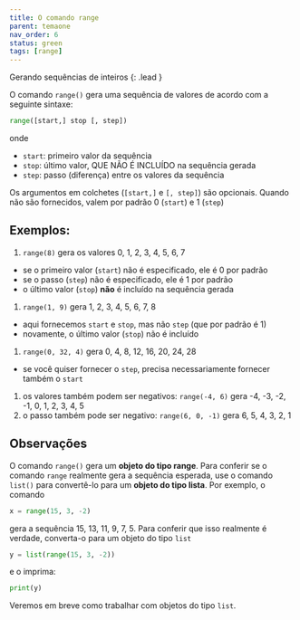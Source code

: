 ```yaml
---
title: O comando range
parent: temaone
nav_order: 6
status: green
tags: [range]
---
```


Gerando sequências de inteiros 
{: .lead }

O comando `range()` gera uma sequência de valores de acordo com a seguinte sintaxe:
```python
range([start,] stop [, step])
```
onde
- `start`: primeiro valor da sequência
- `stop`: último valor, QUE NÃO É INCLUÍDO na sequência gerada
- `step`: passo (diferença) entre os valores da sequência

Os argumentos em colchetes (`[start,]` e `[, step]`) são opcionais. Quando não são fornecidos, valem por padrão 0 (`start`) e 1 (`step`)

## Exemplos:

1. `range(8)` gera os valores 0, 1, 2, 3, 4, 5, 6, 7
  - se o primeiro valor (`start`) não é especificado, ele é 0 por padrão
  - se o passo (`step`) não é especificado, ele é 1 por padrão
  - o último valor (`stop`) **não** é incluído na sequência gerada
1. `range(1, 9)` gera 1, 2, 3, 4, 5, 6, 7, 8
  - aqui fornecemos `start` e `stop`, mas não `step` (que por padrão é 1)
  - novamente, o último valor (`stop`) não é incluído
1. `range(0, 32, 4)` gera 0, 4, 8, 12, 16, 20, 24, 28
  - se você quiser fornecer o `step`, precisa necessariamente fornecer também o `start`
1. os valores também podem ser negativos: `range(-4, 6)` gera -4, -3, -2, -1, 0, 1, 2, 3, 4, 5
1. o passo também pode ser negativo: `range(6, 0, -1)` gera 6, 5, 4, 3, 2, 1

## Observações

 O comando `range()` gera um **objeto do tipo range**. Para conferir se o comando `range` realmente gera a sequência esperada, use o comando `list()` para convertê-lo para um **objeto do tipo lista**. Por exemplo, o comando
```python
x = range(15, 3, -2)
```
gera a sequência 15, 13, 11, 9, 7, 5. Para conferir que isso realmente é verdade, converta-o para um objeto do tipo `list`
```python
y = list(range(15, 3, -2))
```
e o imprima:
```python
print(y)
```

Veremos em breve como trabalhar com objetos do tipo `list`.
